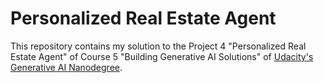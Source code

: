 # Personalized Real Estate Agent

This repository contains my solution to the Project 4 "Personalized Real Estate Agent" of Course 5 "Building Generative AI Solutions" of [Udacity's Generative AI Nanodegree](https://udacity.com/enrollment/nd608). 


